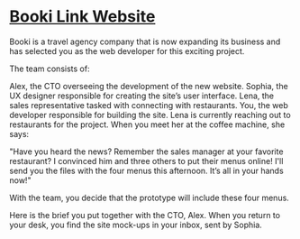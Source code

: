 # [Booki Link Website](https://david0236.github.io/Travel-Agency-/)

Booki is a travel agency company that is now expanding its business and has selected you as the web developer for this exciting project.

The team consists of:

Alex, the CTO overseeing the development of the new website.
Sophia, the UX designer responsible for creating the site’s user interface.
Lena, the sales representative tasked with connecting with restaurants.
You, the web developer responsible for building the site.
Lena is currently reaching out to restaurants for the project. When you meet her at the coffee machine, she says:

"Have you heard the news? Remember the sales manager at your favorite restaurant? I convinced him and three others to put their menus online! I'll send you the files with the four menus this afternoon. It’s all in your hands now!"

With the team, you decide that the prototype will include these four menus.

Here is the brief you put together with the CTO, Alex. When you return to your desk, you find the site mock-ups in your inbox, sent by Sophia.

